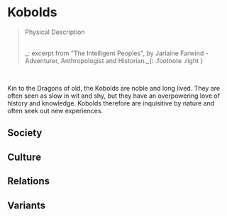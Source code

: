 # Kobolds

> Physical Description
> 
> </br>
> _: excerpt from "The Intelligent Peoples", by Jarlaine Farwind - Adventurer, Anthropologist and Historian._{: .footnote .right }

</br>

Kin to the Dragons of old, the Kobolds are noble and long lived.  They are often seen as slow in wit and shy, but they have an overpowering love of history and knowledge.  Kobolds therefore are inquisitive by nature and often seek out new experiences.

## Society

## Culture

## Relations

## Variants